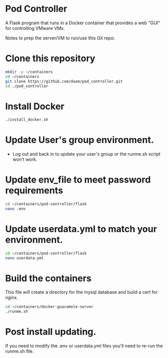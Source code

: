 # Pod Controller
A Flask program that runs in a Docker container that provides a web "GUI" for controlling VMware VMs.

Notes to prep the server/VM to run/use this Git repo:
# Clone this repository
```bash
mkdir -p ~/containers
cd ~/containers
git clone https://github.com/daxm/pod_controller.git
cd ./pod_controller
```

# Install Docker
```bash
./install_docker.sh
```
# Update User's group environment.
* Log out and back in to update your user's group or the runme.sh script won't work.

# Update env_file to meet password requirements
```bash
cd ~/containers/pod-controller/flask
nano .env
```

# Update userdata.yml to match your environment.
```bash
cd ~/containers/pod-controller/flask
nano userdata.yml
```

# Build the containers
This file will create a directory for the mysql database and build a cert for nginx.
```bash
cd ~/containers/docker-guacamole-server
./runme.sh
```

# Post install updating.
If you need to modify the .env or userdata.yml files you'll need to re-run the runme.sh file.